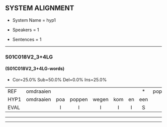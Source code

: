 
## SYSTEM ALIGNMENT

- System Name = hyp1

- Speakers = 1

- Sentences = 1

---

### S01C018V2_3+4LG

#### (S01C018V2_3+4LG-words)

- Cor=25.0%	Sub=50.0%	Del=0.0%	Ins=25.0%

|  |  |  |  |  |  |  |  |  |  |  |  |  |  |  |  |  |  |  |  |  |  |  |  |  |  |  |  |  |  |  |  |  |  |  |  |  |  |  |  |  |  |  |  |  |  |  |  |  |  |  |  |  |  |  |  |  |  |  |  |  |  |  |  |  |  |  |  |  |
|:--- |:---:|:---:|:---:|:---:|:---:|:---:|:---:|:---:|:---:|:---:|:---:|:---:|:---:|:---:|:---:|:---:|:---:|:---:|:---:|:---:|:---:|:---:|:---:|:---:|:---:|:---:|:---:|:---:|:---:|:---:|:---:|:---:|:---:|:---:|:---:|:---:|:---:|:---:|:---:|:---:|:---:|:---:|:---:|:---:|:---:|:---:|:---:|:---:|:---:|:---:|:---:|:---:|:---:|:---:|:---:|:---:|:---:|:---:|:---:|:---:|:---:|:---:|:---:|:---:|:---:|:---:|:---:|:---:|
| REF | omdraaien |  |  |  |  |  | * | poppenwagen | konijnenhok | * | elastiekje | ruziemaken | teddybeer | dierentuin | paddenstoelen | verstoppertje |  |  |  |  |  | wasmachine | * | * | * | * | fototoestel | toiletpapier | * | vrachtwagen |  | buurmannen | * | vogelkooi | olifant | schommelen | iedereen | schoenenwinkel | knutselen | ophangen |  | verjaardag | sprookjesboek |  | tandenborstel | * | lucifer | slaapkamer | achterdeur |  | ziekenhuis | nieuwsgierig | * | * | afblijven |  |  | kabouter | washandje |  | sneeuwwitje | goeiendag | vakantie | limonade | autorijden | eindelijk | familie | chocolade |
| HYP1 | omdraaien | poa | poppen | wegen | kom | en | een | hop | hok | elas | titor | zi | meken | tedibidirenten | baldemstoelen | verstoppertje | was | mm | makinor | wash | maki | as | maki | china | goto | tostel | toil | let | papier | vrachtwagen | duur | mannen | vol | vrcoi | olifant | schondelen | iterien | schoenenwinkel | knutsullen | ophangen | her | jaardag | sprookjesboek | tanden | bostal | nuh | leukifer | slaapkamer | achterdeur | zie | ik | in | huis | neeuwscherig | afblijven | of | blijven | kabouter | washandje | nee | beetje | goeiendag | vakantie | limonade | autorèden | eindelijk | amilie | chocolade |
| EVAL |  | I | I | I | I | I | S | S | S | S | S | S | S | S | S |  | I | I | I | I | I | S | S | S | S | S | S | S | S |  | I | S | S | S |  | S | S |  | S |  | I | S |  | I | S | S | S |  |  | I | S | S | S | S |  | I | I |  |  | I | S |  |  |  | S |  | S |  |
---

---
